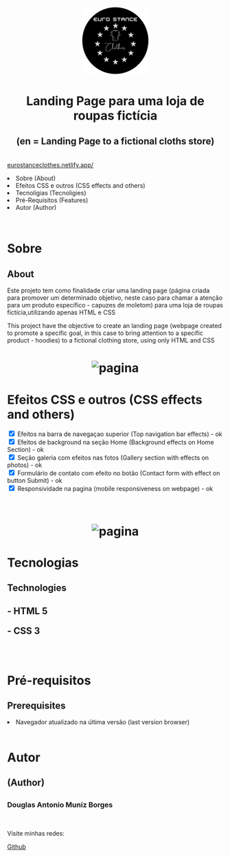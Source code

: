 <h1 align="Center">
  <img src="./github/LogoEsc2.png">
<h1 align="center">Landing Page para uma loja de roupas fictícia</h1>
<h2 align="center">(en = Landing Page to a fictional cloths store)</h2>
<br>
<a href="https://eurostanceclothes.netlify.app/" target="_blank" rel="noopener noreferrer">eurostanceclothes.netlify.app/</a>
  <p align="left">
    <li> Sobre (About)</li>
    <li>Efeitos CSS e outros (CSS effects and others)</li>
    <li>Tecnoligias (Tecnoligies)</li>
    <li>Pré-Requisitos (Features)</li>
    <li>Autor (Author)</li>
  </p>

<br>
<h1>Sobre</h1>
  <h2>About</h2>
    <p> Este projeto tem como finalidade criar uma landing page (página criada para promover um determinado objetivo, neste caso para chamar a atenção para um produto específico     - capuzes de moletom) para uma loja de roupas fictícia,utilizando apenas HTML e CSS</p>
    <p>This project have the objective to create an landing page (webpage created to promote a specific goal, in this case to bring attention to a specific product - hoodies) to     a fictional clothing store, using only HTML and CSS</p>

<h1 align="center">
  <img src="./github/ldpage.gif" alt=pagina title=pagina/>
</h1>

<h1>Efeitos CSS e outros (CSS effects and others)</h1>
  <input type = "checkbox" checked> Efeitos na barra de navegaçao superior (Top navigation bar effects) - ok<br>
  <input type = "checkbox" checked> Efeitos de background na seção Home (Background effects on Home Section) - ok<br>
  <input type = "checkbox" checked> Seção galeria com efeitos nas fotos (Gallery section with effects on photos) - ok<br>
  <input type = "checkbox" checked> Formulário de contato com efeito no botão (Contact form with effect on button Submit) - ok<br>
  <input type = "checkbox" checked> Responsividade na pagina (mobile responsiveness on webpage) - ok<br><br><br>

<h1 align="center">
  <img src="./github/responsive.gif" alt=pagina title=pagina/>
</h1>

<h1>Tecnologias</h1>
<h2>Technologies<h2>

<p>- HTML 5</p>
<p>- CSS 3</p>
<br>

<h1>Pré-requisitos</h1>
  <h2>Prerequisites</h2>
  <li>Navegador atualizado na última versão (last version browser)</li><br>

<h1>Autor</h1>
  <h2>(Author)<h2>
  <h3>Douglas Antonio Muniz Borges</h3><br>
  <p>Visite minhas redes:</p>
  <a href="https://github.com/douglasamb">Github







